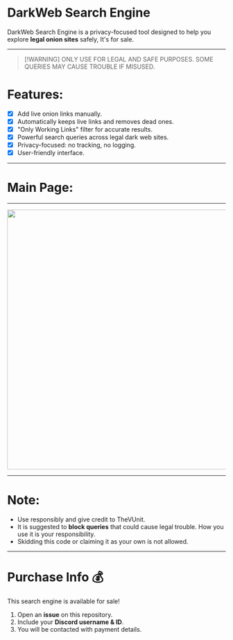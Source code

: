 # DarkWeb Search Engine

DarkWeb Search Engine is a privacy-focused tool designed to help you explore **legal onion sites** safely, It's for sale.

---

> \[!WARNING]
> ONLY USE FOR LEGAL AND SAFE PURPOSES. SOME QUERIES MAY CAUSE TROUBLE IF MISUSED.

# Features:

* [x] Add live onion links manually.
* [x] Automatically keeps live links and removes dead ones.
* [x] "Only Working Links" filter for accurate results.
* [x] Powerful search queries across legal dark web sites.
* [x] Privacy-focused: no tracking, no logging.
* [x] User-friendly interface.
---

# Main Page:

---

<p align="center"><img width="600px" src="https://us-east-1.tixte.net/uploads/the-shrunken-swing.has.rocks/Screenshot_2025-09-05_150553.png"/></p>

---

# Note:

* Use responsibly and give credit to TheVUnit.
* It is suggested to **block queries** that could cause legal trouble. How you use it is your responsibility.
* Skidding this code or claiming it as your own is not allowed.

---

# Purchase Info 💰

This search engine is available for sale!

1. Open an **issue** on this repository.
2. Include your **Discord username & ID**.
3. You will be contacted with payment details.
